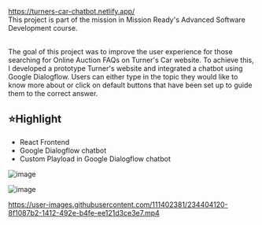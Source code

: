 https://turners-car-chatbot.netlify.app/  <br/>
This project is part of the mission in Mission Ready's Advanced Software Development course. <br><br>

The goal of this project was to improve the user experience for those searching for Online Auction FAQs on Turner's Car website. To achieve this, I developed a prototype Turner's website and integrated a chatbot using Google Dialogflow. Users can either type in the topic they would like to know more about or click on default buttons that have been set up to guide them to the correct answer.


<h2>⭐Highlight</h2>
<ul>
  <li>React Frontend</li>
<li>Google Dialogflow chatbot</li>
<li>Custom Playload in Google Dialogflow chatbot</li>
</ul>

![image](https://user-images.githubusercontent.com/111402381/234431078-4455b436-c8fa-421b-9f35-1689971a2946.png) 

![image](https://user-images.githubusercontent.com/111402381/234431166-5d126c72-17b7-4962-aaa2-c6a4e9627359.png)

https://user-images.githubusercontent.com/111402381/234404120-8f1087b2-1412-492e-b4fe-ee121d3ce3e7.mp4

